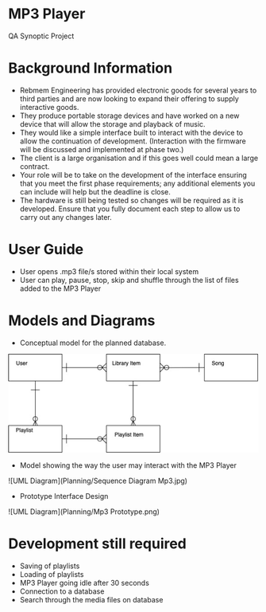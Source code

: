 # MP3 Player
QA Synoptic Project

# Background Information
- Rebmem Engineering has provided electronic goods for several years to third parties and are now looking to expand their offering to supply interactive goods.  
- They produce portable storage devices and have worked on a new device that will allow the storage and playback of music.  
- They would like a simple interface built to interact with the device to allow the continuation of development. (Interaction with the firmware will be discussed and implemented at phase two.) 
- The client is a large organisation and if this goes well could mean a large contract. 
- Your role will be to take on the development of the interface ensuring that you meet the first phase requirements; any additional elements you can include will help but the deadline is close.  
- The hardware is still being tested so changes will be required as it is developed. Ensure that you fully document each step to allow us to carry out any changes later. 

# User Guide

- User opens .mp3 file/s stored within their local system
- User can play, pause, stop, skip and shuffle through the list of files added to the MP3 Player

# Models and Diagrams

- Conceptual model for the planned database.

![UML Diagram](Planning/db__mp3_model.jpg)

- Model showing the way the user may interact with the MP3 Player

![UML Diagram](Planning/Sequence Diagram Mp3.jpg)

- Prototype Interface Design

![UML Diagram](Planning/Mp3 Prototype.png)

# Development still required

- Saving of playlists
- Loading of playlists
- MP3 Player going idle after 30 seconds
- Connection to a database
- Search through the media files on database
